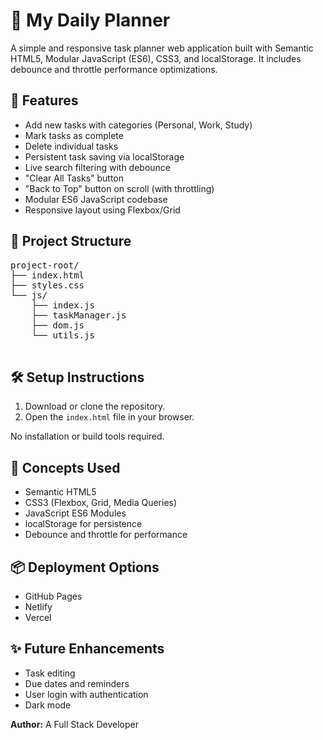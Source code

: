 
<body>

  <h1>📅 My Daily Planner</h1>

  <p>A simple and responsive task planner web application built with Semantic HTML5, Modular JavaScript (ES6), CSS3, and localStorage. It includes debounce and throttle performance optimizations.</p>

  <h2>🚀 Features</h2>
  <ul>
    <li>Add new tasks with categories (Personal, Work, Study)</li>
    <li>Mark tasks as complete</li>
    <li>Delete individual tasks</li>
    <li>Persistent task saving via localStorage</li>
    <li>Live search filtering with debounce</li>
    <li>"Clear All Tasks" button</li>
    <li>"Back to Top" button on scroll (with throttling)</li>
    <li>Modular ES6 JavaScript codebase</li>
    <li>Responsive layout using Flexbox/Grid</li>
  </ul>

  <h2>📁 Project Structure</h2>
  <pre>
project-root/
├── index.html
├── styles.css
└── js/
    ├── index.js
    ├── taskManager.js
    ├── dom.js
    └── utils.js
  </pre>

  <h2>🛠️ Setup Instructions</h2>
  <ol>
    <li>Download or clone the repository.</li>
    <li>Open the <code>index.html</code> file in your browser.</li>
  </ol>
  <p>No installation or build tools required.</p>

  <h2>🧠 Concepts Used</h2>
  <ul>
    <li>Semantic HTML5</li>
    <li>CSS3 (Flexbox, Grid, Media Queries)</li>
    <li>JavaScript ES6 Modules</li>
    <li>localStorage for persistence</li>
    <li>Debounce and throttle for performance</li>
  </ul>

  <h2>📦 Deployment Options</h2>
  <ul>
    <li>GitHub Pages</li>
    <li>Netlify</li>
    <li>Vercel</li>
  </ul>

  <h2>✨ Future Enhancements</h2>
  <ul>
    <li>Task editing</li>
    <li>Due dates and reminders</li>
    <li>User login with authentication</li>
    <li>Dark mode</li>
  </ul>

  <p><strong>Author:</strong> A Full Stack Developer</p>

</body>
</html>

